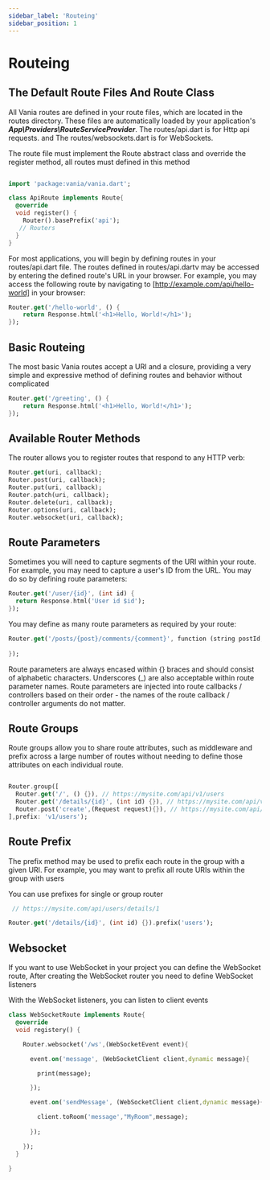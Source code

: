 ```yaml
---
sidebar_label: 'Routeing'
sidebar_position: 1
---
```



# Routeing

## The Default Route Files And Route Class

All Vania routes are defined in your route files, which are located in the routes directory. These files are automatically loaded by your application's ***App\Providers\RouteServiceProvider***. The routes/api.dart is for Http api requests. and The routes/websockets.dart is for WebSockets.

The route file must implement the Route abstract class and override the register method, all routes must defined in this method

```dart

import 'package:vania/vania.dart';

class ApiRoute implements Route{
  @override
  void register() {
    Router().basePrefix('api');
   // Routers
  }
}
```

For most applications, you will begin by defining routes in your routes/api.dart file. The routes defined in routes/api.dartv may be accessed by entering the defined route's URL in your browser. For example, you may access the following route by navigating to [http://example.com/api/hello-world] in your browser:

```dart
Router.get('/hello-world', () {
    return Response.html('<h1>Hello, World!</h1>');
});
```

## Basic Routeing

The most basic Vania routes accept a URI and a closure, providing a very simple and expressive method of defining routes and behavior without complicated

```dart
Router.get('/greeting', () {
    return Response.html('<h1>Hello, World!</h1>');
});
```

## Available Router Methods

The router allows you to register routes that respond to any HTTP verb:

```dart
Router.get(uri, callback);
Router.post(uri, callback);
Router.put(uri, callback);
Router.patch(uri, callback);
Router.delete(uri, callback);
Router.options(uri, callback);
Router.websocket(uri, callback);
```

## Route Parameters

Sometimes you will need to capture segments of the URI within your route. For example, you may need to capture a user's ID from the URL. You may do so by defining route parameters:

```dart
Router.get('/user/{id}', (int id) {
  return Response.html('User id $id');
});
```

You may define as many route parameters as required by your route:

```dart
Router.get('/posts/{post}/comments/{comment}', function (string postId, string commentId) {
    
});
```

Route parameters are always encased within {} braces and should consist of alphabetic characters. Underscores (_) are also acceptable within route parameter names. Route parameters are injected into route callbacks / controllers based on their order - the names of the route callback / controller arguments do not matter.

## Route Groups

Route groups allow you to share route attributes, such as middleware and prefix across a large number of routes without needing to define those attributes on each individual route.

```dart

Router.group([
  Router.get('/', () {}), // https://mysite.com/api/v1/users
  Router.get('/details/{id}', (int id) {}), // https://mysite.com/api/v1/users/details/1
  Router.post('create',(Request request){}), // https://mysite.com/api/v1/users/create
],prefix: 'v1/users');

```

## Route Prefix

The prefix method may be used to prefix each route in the group with a given URI. For example, you may want to prefix all route URIs within the group with users

You can use prefixes for single or group router

```dart
 // https://mysite.com/api/users/details/1

Router.get('/details/{id}', (int id) {}).prefix('users');

```

## Websocket

If you want to use WebSocket in your project you can define the WebSocket route, After creating the WebSocket router you need to define WebSocket listeners

With the WebSocket listeners, you can listen to client events

```dart
class WebSocketRoute implements Route{
  @override
  void registery() {

    Router.websocket('/ws',(WebSocketEvent event){

      event.on('message', (WebSocketClient client,dynamic message){

        print(message);

      });

      event.on('sendMessage', (WebSocketClient client,dynamic message){

        client.toRoom('message',"MyRoom",message);
        
      });

    });
  }

}
```
